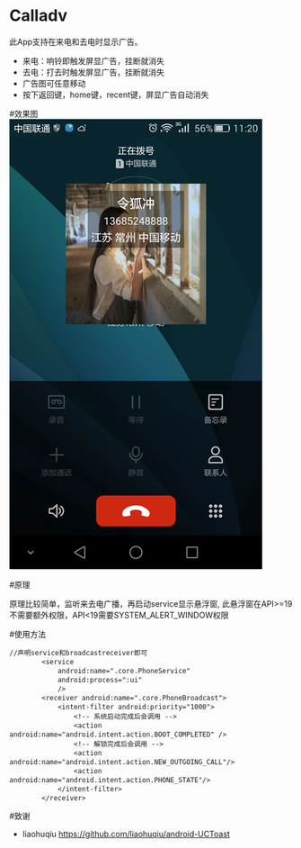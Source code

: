 # Calladv

此App支持在来电和去电时显示广告。
- 来电：响铃即触发屏显广告，挂断就消失
- 去电：打去时触发屏显广告，挂断就消失
- 广告图可任意移动
- 按下返回键，home键，recent键，屏显广告自动消失

#效果图
![pic.png](./pic.png "")

#原理

原理比较简单，监听来去电广播，再启动service显示悬浮窗,
此悬浮窗在API>=19 不需要额外权限，API<19需要SYSTEM_ALERT_WINDOW权限

#使用方法

```
//声明service和broadcastreceiver即可
        <service
            android:name=".core.PhoneService"
            android:process=":ui"
            />
        <receiver android:name=".core.PhoneBroadcast">
            <intent-filter android:priority="1000">
                <!-- 系统启动完成后会调用 -->
                <action android:name="android.intent.action.BOOT_COMPLETED" />
                <!-- 解锁完成后会调用 -->
                <action android:name="android.intent.action.NEW_OUTGOING_CALL"/>
                <action android:name="android.intent.action.PHONE_STATE"/>
            </intent-filter>
        </receiver>
```

#致谢
- liaohuqiu https://github.com/liaohuqiu/android-UCToast




